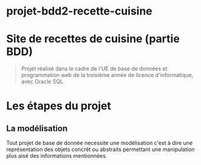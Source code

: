 # projet-bdd2-recette-cuisine

Site de recettes de cuisine (partie BDD)
========================================


> Projet réalisé dans le cadre de l'UE de base de données et programmation web
> de la troisième année de licence d'informatique, avec Oracle SQL.


# Les étapes du projet

## La modélisation

Tout projet de base de donnée necessite une modélisation c'est à dire une représentation des objets concrêt ou abstraits permettant une manipulation plus aisé des informations mentionnées.

